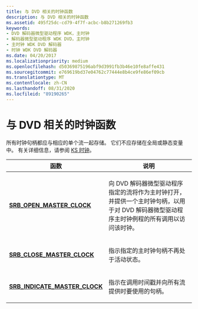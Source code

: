 ```yaml
---
title: 与 DVD 相关的时钟函数
description: 与 DVD 相关的时钟函数
ms.assetid: 495f25dc-cd79-4f7f-acbc-b8b271269fb3
keywords:
- DVD 解码器微型驱动程序 WDK，主时钟
- 解码器微型驱动程序 WDK DVD，主时钟
- 主时钟 WDK DVD 解码器
- 时钟 WDK DVD 解码器
ms.date: 04/20/2017
ms.localizationpriority: medium
ms.openlocfilehash: d50369875196abf9d3991fb3b46e10fe8affe431
ms.sourcegitcommit: e769619bd37e04762c77444e8b4ce9fe86ef09cb
ms.translationtype: MT
ms.contentlocale: zh-CN
ms.lasthandoff: 08/31/2020
ms.locfileid: "89190265"
---
```

# <a name="dvd-related-clock-functions"></a>与 DVD 相关的时钟函数





所有时钟句柄都应与相应的单个流一起存储。 它们不应存储在全局或静态变量中。 有关详细信息，请参阅 [KS 时钟](ks-clocks.md)。

<table>
<colgroup>
<col width="50%" />
<col width="50%" />
</colgroup>
<thead>
<tr class="header">
<th>函数</th>
<th>说明</th>
</tr>
</thead>
<tbody>
<tr class="odd">
<td><p><a href="https://docs.microsoft.com/windows-hardware/drivers/stream/srb-open-master-clock" data-raw-source="[&lt;strong&gt;SRB_OPEN_MASTER_CLOCK&lt;/strong&gt;](./srb-open-master-clock.md)"><strong>SRB_OPEN_MASTER_CLOCK</strong></a></p></td>
<td><p>向 DVD 解码器微型驱动程序指定的流将作为主时钟打开，并提供一个主时钟句柄，以用于对 DVD 解码器微型驱动程序主时钟例程的所有调用以访问该时钟。</p></td>
</tr>
<tr class="even">
<td><p><a href="https://docs.microsoft.com/windows-hardware/drivers/stream/srb-close-master-clock" data-raw-source="[&lt;strong&gt;SRB_CLOSE_MASTER_CLOCK&lt;/strong&gt;](./srb-close-master-clock.md)"><strong>SRB_CLOSE_MASTER_CLOCK</strong></a></p></td>
<td><p>指示指定的主时钟句柄不再处于活动状态。</p></td>
</tr>
<tr class="odd">
<td><p><a href="https://docs.microsoft.com/windows-hardware/drivers/stream/srb-indicate-master-clock" data-raw-source="[&lt;strong&gt;SRB_INDICATE_MASTER_CLOCK&lt;/strong&gt;](./srb-indicate-master-clock.md)"><strong>SRB_INDICATE_MASTER_CLOCK</strong></a></p></td>
<td><p>指示在调用时间戳并向所有流提供时要使用的句柄。</p></td>
</tr>
</tbody>
</table>

 

 

